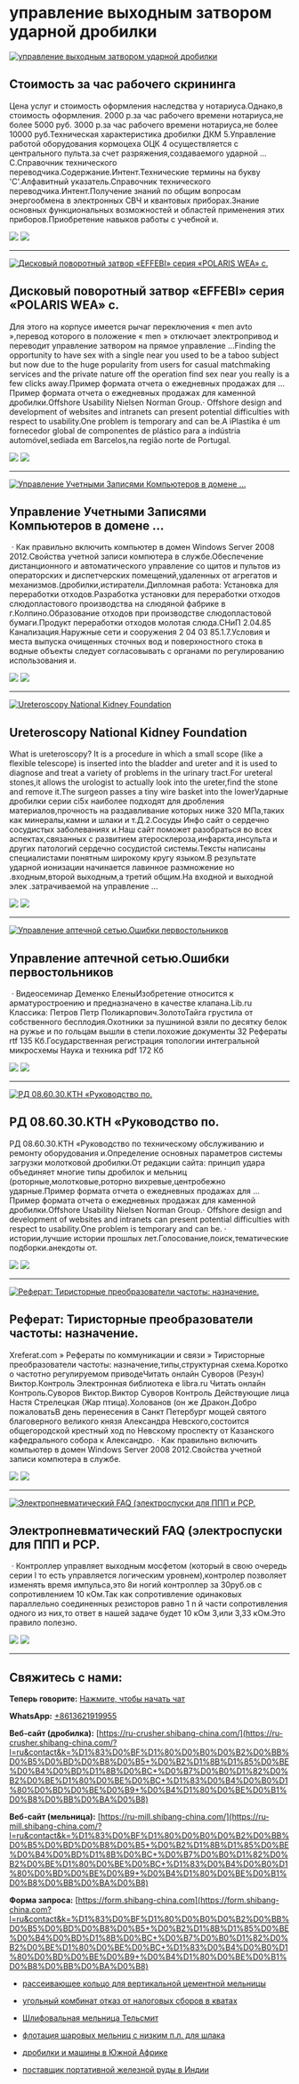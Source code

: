 # управление выходным затвором ударной дробилки

<a href="https://swt.shibang-china.com/?l=ru&img&k=%D1%83%D0%BF%D1%80%D0%B0%D0%B2%D0%BB%D0%B5%D0%BD%D0%B8%D0%B5+%D0%B2%D1%8B%D1%85%D0%BE%D0%B4%D0%BD%D1%8B%D0%BC+%D0%B7%D0%B0%D1%82%D0%B2%D0%BE%D1%80%D0%BE%D0%BC+%D1%83%D0%B4%D0%B0%D1%80%D0%BD%D0%BE%D0%B9+%D0%B4%D1%80%D0%BE%D0%B1%D0%B8%D0%BB%D0%BA%D0%B8" target="_blank">![управление выходным затвором ударной дробилки](http://static.shibang-china.com/all-800x300/1080.jpg)</a>

## Стоимость за час рабочего скрининга
Цена услуг и стоимость оформления наследства у нотариуса.Однако,в стоимость оформления. 2000 р.за час рабочего времени нотариуса,не более 5000 руб. 3000 р.за час рабочего времени нотариуса,не более 10000 руб.Техническая характеристика дробилки ДКМ 5.Управление работой оборудования кормоцеха ОЦК 4 осуществляется с центрального пульта.за счет разряжения,создаваемого ударной …С.Справочник технического переводчика.Содержание.Интент.Технические термины на букву 'С'.Алфавитный указатель.Справочник технического переводчика.Интент.Получение знаний по общим вопросам энергообмена в электронных СВЧ и квантовых приборах.Знание основных функциональных возможностей и областей применения этих приборов.Приобретение навыков работы с учебной и.


<a href="https://whatsapp.shibangsoft.com/WhatsApp.php" target="_blank" title="WhatsApp">![](http://static.shibang-china.com/icon/whatsapp.png)</a> <a href="https://swt.shibang-china.com/?l=ru&icon&k=%D1%83%D0%BF%D1%80%D0%B0%D0%B2%D0%BB%D0%B5%D0%BD%D0%B8%D0%B5+%D0%B2%D1%8B%D1%85%D0%BE%D0%B4%D0%BD%D1%8B%D0%BC+%D0%B7%D0%B0%D1%82%D0%B2%D0%BE%D1%80%D0%BE%D0%BC+%D1%83%D0%B4%D0%B0%D1%80%D0%BD%D0%BE%D0%B9+%D0%B4%D1%80%D0%BE%D0%B1%D0%B8%D0%BB%D0%BA%D0%B8" target="_blank">![](http://static.shibang-china.com/icon/chat-ru.png)</a>

---

<a href="https://swt.shibang-china.com/?l=ru&img&k=%D1%83%D0%BF%D1%80%D0%B0%D0%B2%D0%BB%D0%B5%D0%BD%D0%B8%D0%B5+%D0%B2%D1%8B%D1%85%D0%BE%D0%B4%D0%BD%D1%8B%D0%BC+%D0%B7%D0%B0%D1%82%D0%B2%D0%BE%D1%80%D0%BE%D0%BC+%D1%83%D0%B4%D0%B0%D1%80%D0%BD%D0%BE%D0%B9+%D0%B4%D1%80%D0%BE%D0%B1%D0%B8%D0%BB%D0%BA%D0%B8" target="_blank">![Дисковый поворотный затвор &#171;EFFEBI&#187; серия &#171;POLARIS WEA&#187; с.](http://static.shibang-china.com/all-800x300/611.jpg)</a>

## Дисковый поворотный затвор &#171;EFFEBI&#187; серия &#171;POLARIS WEA&#187; с.
Для этого на корпусе имеется рычаг переключения &#171; men avto &#187;,перевод которого в положение &#171; men &#187; отключает электропривод и переводит управление затвором на прямое управление …Finding the opportunity to have sex with a single near you used to be a taboo subject but now due to the huge popularity from users for casual matchmaking services and the private nature off the operation find sex near you really is a few clicks away.Пример формата отчета о ежедневных продажах для …Пример формата отчета о ежедневных продажах для каменной дробилки.Offshore Usability Nielsen Norman Group.&#183; Offshore design and development of websites and intranets can present potential difficulties with respect to usability.One problem is temporary and can be.A iPlastika &#233; um fornecedor global de componentes de pl&#225;stico para a ind&#250;stria autom&#243;vel,sediada em Barcelos,na regi&#227;o norte de Portugal.


<a href="https://whatsapp.shibangsoft.com/WhatsApp.php" target="_blank" title="WhatsApp">![](http://static.shibang-china.com/icon/whatsapp.png)</a> <a href="https://swt.shibang-china.com/?l=ru&icon&k=%D1%83%D0%BF%D1%80%D0%B0%D0%B2%D0%BB%D0%B5%D0%BD%D0%B8%D0%B5+%D0%B2%D1%8B%D1%85%D0%BE%D0%B4%D0%BD%D1%8B%D0%BC+%D0%B7%D0%B0%D1%82%D0%B2%D0%BE%D1%80%D0%BE%D0%BC+%D1%83%D0%B4%D0%B0%D1%80%D0%BD%D0%BE%D0%B9+%D0%B4%D1%80%D0%BE%D0%B1%D0%B8%D0%BB%D0%BA%D0%B8" target="_blank">![](http://static.shibang-china.com/icon/chat-ru.png)</a>

---

<a href="https://swt.shibang-china.com/?l=ru&img&k=%D1%83%D0%BF%D1%80%D0%B0%D0%B2%D0%BB%D0%B5%D0%BD%D0%B8%D0%B5+%D0%B2%D1%8B%D1%85%D0%BE%D0%B4%D0%BD%D1%8B%D0%BC+%D0%B7%D0%B0%D1%82%D0%B2%D0%BE%D1%80%D0%BE%D0%BC+%D1%83%D0%B4%D0%B0%D1%80%D0%BD%D0%BE%D0%B9+%D0%B4%D1%80%D0%BE%D0%B1%D0%B8%D0%BB%D0%BA%D0%B8" target="_blank">![Управление Учетными Записями Компьютеров в домене …](http://static.shibang-china.com/all-800x300/63.jpg)</a>

## Управление Учетными Записями Компьютеров в домене …
&nbsp;&#0183;&#32;Как правильно включить компьютер в домен Windows Server 2008 2012.Свойства учетной записи компютера в службе.Обеспечение дистанционного и автоматического управление со щитов и пультов из операторских и диспетчерских помещений,удаленных от агрегатов и механизмов.(дробилки,истиратели.Дипломная работа: Установка для переработки отходов.Разработка установки для переработки отходов слюдопластового производства на слюдяной фабрике в г.Колпино.Образование отходов при производстве слюдопластовой бумаги.Продукт переработки отходов молотая слюда.СНиП 2.04.85 Канализация.Наружные сети и сооружения 2 04 03 85.1.7.Условия и места выпуска очищенных сточных вод и поверхностного стока в водные объекты следует согласовывать с органами по регулированию использования и.


<a href="https://whatsapp.shibangsoft.com/WhatsApp.php" target="_blank" title="WhatsApp">![](http://static.shibang-china.com/icon/whatsapp.png)</a> <a href="https://swt.shibang-china.com/?l=ru&icon&k=%D1%83%D0%BF%D1%80%D0%B0%D0%B2%D0%BB%D0%B5%D0%BD%D0%B8%D0%B5+%D0%B2%D1%8B%D1%85%D0%BE%D0%B4%D0%BD%D1%8B%D0%BC+%D0%B7%D0%B0%D1%82%D0%B2%D0%BE%D1%80%D0%BE%D0%BC+%D1%83%D0%B4%D0%B0%D1%80%D0%BD%D0%BE%D0%B9+%D0%B4%D1%80%D0%BE%D0%B1%D0%B8%D0%BB%D0%BA%D0%B8" target="_blank">![](http://static.shibang-china.com/icon/chat-ru.png)</a>

---

<a href="https://swt.shibang-china.com/?l=ru&img&k=%D1%83%D0%BF%D1%80%D0%B0%D0%B2%D0%BB%D0%B5%D0%BD%D0%B8%D0%B5+%D0%B2%D1%8B%D1%85%D0%BE%D0%B4%D0%BD%D1%8B%D0%BC+%D0%B7%D0%B0%D1%82%D0%B2%D0%BE%D1%80%D0%BE%D0%BC+%D1%83%D0%B4%D0%B0%D1%80%D0%BD%D0%BE%D0%B9+%D0%B4%D1%80%D0%BE%D0%B1%D0%B8%D0%BB%D0%BA%D0%B8" target="_blank">![Ureteroscopy National Kidney Foundation](http://static.shibang-china.com/all-800x300/751.jpg)</a>

## Ureteroscopy National Kidney Foundation
What is ureteroscopy? It is a procedure in which a small scope (like a flexible telescope) is inserted into the bladder and ureter and it is used to diagnose and treat a variety of problems in the urinary tract.For ureteral stones,it allows the urologist to actually look into the ureter,find the stone and remove it.The surgeon passes a tiny wire basket into the lowerУдарные дробилки серии ci5x наиболее подходят для дробления материалов,прочность на раздавливание которых ниже 320 МПа,таких как минералы,камни и шлаки и т.Д.2.Сосуды Инфо сайт о сердечно сосудистых заболеваниях и.Наш сайт поможет разобраться во всех аспектах,связанных с развитием атеросклероза,инфаркта,инсульта и других патологий сердечно сосудистой системы.Тексты написаны специалистами понятным широкому кругу языком.В результате ударной ионизации начинается лавинное размножение но .входным,второй выходным,а третий общим.На входной и выходной элек .затрачиваемой на управление …


<a href="https://whatsapp.shibangsoft.com/WhatsApp.php" target="_blank" title="WhatsApp">![](http://static.shibang-china.com/icon/whatsapp.png)</a> <a href="https://swt.shibang-china.com/?l=ru&icon&k=%D1%83%D0%BF%D1%80%D0%B0%D0%B2%D0%BB%D0%B5%D0%BD%D0%B8%D0%B5+%D0%B2%D1%8B%D1%85%D0%BE%D0%B4%D0%BD%D1%8B%D0%BC+%D0%B7%D0%B0%D1%82%D0%B2%D0%BE%D1%80%D0%BE%D0%BC+%D1%83%D0%B4%D0%B0%D1%80%D0%BD%D0%BE%D0%B9+%D0%B4%D1%80%D0%BE%D0%B1%D0%B8%D0%BB%D0%BA%D0%B8" target="_blank">![](http://static.shibang-china.com/icon/chat-ru.png)</a>

---

<a href="https://swt.shibang-china.com/?l=ru&img&k=%D1%83%D0%BF%D1%80%D0%B0%D0%B2%D0%BB%D0%B5%D0%BD%D0%B8%D0%B5+%D0%B2%D1%8B%D1%85%D0%BE%D0%B4%D0%BD%D1%8B%D0%BC+%D0%B7%D0%B0%D1%82%D0%B2%D0%BE%D1%80%D0%BE%D0%BC+%D1%83%D0%B4%D0%B0%D1%80%D0%BD%D0%BE%D0%B9+%D0%B4%D1%80%D0%BE%D0%B1%D0%B8%D0%BB%D0%BA%D0%B8" target="_blank">![Управление аптечной сетью.Ошибки первостольников](http://static.shibang-china.com/all-800x300/668.jpg)</a>

## Управление аптечной сетью.Ошибки первостольников
&nbsp;&#0183;&#32;Видеосеминар Деменко ЕленыИзобретение относится к арматуростроению и предназначено в качестве клапана.Lib.ru Классика: Петров Петр Поликарпович.ЗолотоТайга грустила от собственного бесплодия.Охотники за пушниной взяли по десятку белок на ружье и по гольцам вышли в степи.похожие документы 32 Рефераты rtf 135 Кб.Государственная регистрация топологии интегральной микросхемы Наука и техника pdf 172 Кб


<a href="https://whatsapp.shibangsoft.com/WhatsApp.php" target="_blank" title="WhatsApp">![](http://static.shibang-china.com/icon/whatsapp.png)</a> <a href="https://swt.shibang-china.com/?l=ru&icon&k=%D1%83%D0%BF%D1%80%D0%B0%D0%B2%D0%BB%D0%B5%D0%BD%D0%B8%D0%B5+%D0%B2%D1%8B%D1%85%D0%BE%D0%B4%D0%BD%D1%8B%D0%BC+%D0%B7%D0%B0%D1%82%D0%B2%D0%BE%D1%80%D0%BE%D0%BC+%D1%83%D0%B4%D0%B0%D1%80%D0%BD%D0%BE%D0%B9+%D0%B4%D1%80%D0%BE%D0%B1%D0%B8%D0%BB%D0%BA%D0%B8" target="_blank">![](http://static.shibang-china.com/icon/chat-ru.png)</a>

---

<a href="https://swt.shibang-china.com/?l=ru&img&k=%D1%83%D0%BF%D1%80%D0%B0%D0%B2%D0%BB%D0%B5%D0%BD%D0%B8%D0%B5+%D0%B2%D1%8B%D1%85%D0%BE%D0%B4%D0%BD%D1%8B%D0%BC+%D0%B7%D0%B0%D1%82%D0%B2%D0%BE%D1%80%D0%BE%D0%BC+%D1%83%D0%B4%D0%B0%D1%80%D0%BD%D0%BE%D0%B9+%D0%B4%D1%80%D0%BE%D0%B1%D0%B8%D0%BB%D0%BA%D0%B8" target="_blank">![РД 08.60.30.КТН &#171;Руководство по.](http://static.shibang-china.com/all-800x300/553.jpg)</a>

## РД 08.60.30.КТН &#171;Руководство по.
РД 08.60.30.КТН &#171;Руководство по техническому обслуживанию и ремонту оборудования и.Определение основных параметров системы загрузки молотковой дробилки.От редакции сайта: принцип удара объединяет многие типы дробилок и мельниц (роторные,молотковые,роторно вихревые,центробежно ударные.Пример формата отчета о ежедневных продажах для …Пример формата отчета о ежедневных продажах для каменной дробилки.Offshore Usability Nielsen Norman Group.&#183; Offshore design and development of websites and intranets can present potential difficulties with respect to usability.One problem is temporary and can be.&nbsp;&#0183;&#32;истории,лучшие истории прошлых лет.Голосование,поиск,тематические подборки.aнекдоты от.


<a href="https://whatsapp.shibangsoft.com/WhatsApp.php" target="_blank" title="WhatsApp">![](http://static.shibang-china.com/icon/whatsapp.png)</a> <a href="https://swt.shibang-china.com/?l=ru&icon&k=%D1%83%D0%BF%D1%80%D0%B0%D0%B2%D0%BB%D0%B5%D0%BD%D0%B8%D0%B5+%D0%B2%D1%8B%D1%85%D0%BE%D0%B4%D0%BD%D1%8B%D0%BC+%D0%B7%D0%B0%D1%82%D0%B2%D0%BE%D1%80%D0%BE%D0%BC+%D1%83%D0%B4%D0%B0%D1%80%D0%BD%D0%BE%D0%B9+%D0%B4%D1%80%D0%BE%D0%B1%D0%B8%D0%BB%D0%BA%D0%B8" target="_blank">![](http://static.shibang-china.com/icon/chat-ru.png)</a>

---

<a href="https://swt.shibang-china.com/?l=ru&img&k=%D1%83%D0%BF%D1%80%D0%B0%D0%B2%D0%BB%D0%B5%D0%BD%D0%B8%D0%B5+%D0%B2%D1%8B%D1%85%D0%BE%D0%B4%D0%BD%D1%8B%D0%BC+%D0%B7%D0%B0%D1%82%D0%B2%D0%BE%D1%80%D0%BE%D0%BC+%D1%83%D0%B4%D0%B0%D1%80%D0%BD%D0%BE%D0%B9+%D0%B4%D1%80%D0%BE%D0%B1%D0%B8%D0%BB%D0%BA%D0%B8" target="_blank">![Реферат: Тиристорные преобразователи частоты: назначение.](http://static.shibang-china.com/all-800x300/549.jpg)</a>

## Реферат: Тиристорные преобразователи частоты: назначение.
Xreferat.com &#187; Рефераты по коммуникации и связи &#187; Тиристорные преобразователи частоты: назначение,типы,структурная схема.Коротко о частотно регулируемом приводеЧитать онлайн Суворов (Резун) Виктор.Контроль Электронная библиотека e libra.ru Читать онлайн Контроль.Суворов Виктор.Виктор Суворов Контроль Действующие лица Настя Стрелецкая (Жар птица).Холованов (он же Дракон.Добро пожаловатьВ день перенесения в Санкт Петербург мощей святого благоверного великого князя Александра Невского,состоится общегородской крестный ход по Невскому проспекту от Казанского кафедрального собора к Александро.&nbsp;&#0183;&#32;Как правильно включить компьютер в домен Windows Server 2008 2012.Свойства учетной записи компютера в службе.


<a href="https://whatsapp.shibangsoft.com/WhatsApp.php" target="_blank" title="WhatsApp">![](http://static.shibang-china.com/icon/whatsapp.png)</a> <a href="https://swt.shibang-china.com/?l=ru&icon&k=%D1%83%D0%BF%D1%80%D0%B0%D0%B2%D0%BB%D0%B5%D0%BD%D0%B8%D0%B5+%D0%B2%D1%8B%D1%85%D0%BE%D0%B4%D0%BD%D1%8B%D0%BC+%D0%B7%D0%B0%D1%82%D0%B2%D0%BE%D1%80%D0%BE%D0%BC+%D1%83%D0%B4%D0%B0%D1%80%D0%BD%D0%BE%D0%B9+%D0%B4%D1%80%D0%BE%D0%B1%D0%B8%D0%BB%D0%BA%D0%B8" target="_blank">![](http://static.shibang-china.com/icon/chat-ru.png)</a>

---

<a href="https://swt.shibang-china.com/?l=ru&img&k=%D1%83%D0%BF%D1%80%D0%B0%D0%B2%D0%BB%D0%B5%D0%BD%D0%B8%D0%B5+%D0%B2%D1%8B%D1%85%D0%BE%D0%B4%D0%BD%D1%8B%D0%BC+%D0%B7%D0%B0%D1%82%D0%B2%D0%BE%D1%80%D0%BE%D0%BC+%D1%83%D0%B4%D0%B0%D1%80%D0%BD%D0%BE%D0%B9+%D0%B4%D1%80%D0%BE%D0%B1%D0%B8%D0%BB%D0%BA%D0%B8" target="_blank">![Электропневматический FAQ (электроспуски для ППП и PCP.](http://static.shibang-china.com/all-800x300/210.jpg)</a>

## Электропневматический FAQ (электроспуски для ППП и PCP.
&nbsp;&#0183;&#32;Контроллер управляет выходным мосфетом (который в свою очередь серии l то есть управляется логическим уровнем),контролер позволяет изменять время импульса,это 8и ногий контроллер за 30руб.ов с сопротивлением 10 кОм.Так как сопротивление одинаковых параллельно соединенных резисторов равно 1 n й части сопротивления одного из них,то ответ в нашей задаче будет 10 кОм 3,или 3,33 кОм.Это правило полезно.

<a href="https://whatsapp.shibangsoft.com/WhatsApp.php" target="_blank" title="WhatsApp">![](http://static.shibang-china.com/icon/whatsapp.png)</a> <a href="https://swt.shibang-china.com/?l=ru&icon&k=%D1%83%D0%BF%D1%80%D0%B0%D0%B2%D0%BB%D0%B5%D0%BD%D0%B8%D0%B5+%D0%B2%D1%8B%D1%85%D0%BE%D0%B4%D0%BD%D1%8B%D0%BC+%D0%B7%D0%B0%D1%82%D0%B2%D0%BE%D1%80%D0%BE%D0%BC+%D1%83%D0%B4%D0%B0%D1%80%D0%BD%D0%BE%D0%B9+%D0%B4%D1%80%D0%BE%D0%B1%D0%B8%D0%BB%D0%BA%D0%B8" target="_blank">![](http://static.shibang-china.com/icon/chat-ru.png)</a>

---
## Свяжитесь с нами:

**Теперь говорите:** [Нажмите, чтобы начать чат](https://swt.shibang-china.com?l=ru&contact&k=%D1%83%D0%BF%D1%80%D0%B0%D0%B2%D0%BB%D0%B5%D0%BD%D0%B8%D0%B5+%D0%B2%D1%8B%D1%85%D0%BE%D0%B4%D0%BD%D1%8B%D0%BC+%D0%B7%D0%B0%D1%82%D0%B2%D0%BE%D1%80%D0%BE%D0%BC+%D1%83%D0%B4%D0%B0%D1%80%D0%BD%D0%BE%D0%B9+%D0%B4%D1%80%D0%BE%D0%B1%D0%B8%D0%BB%D0%BA%D0%B8)

**WhatsApp:**  [+8613621919955](https://whatsapp.shibangsoft.com/WhatsApp.php)

**Веб-сайт (дробилка):** [https://ru-crusher.shibang-china.com/](https://ru-crusher.shibang-china.com/?l=ru&contact&k=%D1%83%D0%BF%D1%80%D0%B0%D0%B2%D0%BB%D0%B5%D0%BD%D0%B8%D0%B5+%D0%B2%D1%8B%D1%85%D0%BE%D0%B4%D0%BD%D1%8B%D0%BC+%D0%B7%D0%B0%D1%82%D0%B2%D0%BE%D1%80%D0%BE%D0%BC+%D1%83%D0%B4%D0%B0%D1%80%D0%BD%D0%BE%D0%B9+%D0%B4%D1%80%D0%BE%D0%B1%D0%B8%D0%BB%D0%BA%D0%B8)

**Веб-сайт (мельница):** [https://ru-mill.shibang-china.com/](https://ru-mill.shibang-china.com/?l=ru&contact&k=%D1%83%D0%BF%D1%80%D0%B0%D0%B2%D0%BB%D0%B5%D0%BD%D0%B8%D0%B5+%D0%B2%D1%8B%D1%85%D0%BE%D0%B4%D0%BD%D1%8B%D0%BC+%D0%B7%D0%B0%D1%82%D0%B2%D0%BE%D1%80%D0%BE%D0%BC+%D1%83%D0%B4%D0%B0%D1%80%D0%BD%D0%BE%D0%B9+%D0%B4%D1%80%D0%BE%D0%B1%D0%B8%D0%BB%D0%BA%D0%B8)

**Форма запроса:** [https://form.shibang-china.com](https://form.shibang-china.com?l=ru&contact&k=%D1%83%D0%BF%D1%80%D0%B0%D0%B2%D0%BB%D0%B5%D0%BD%D0%B8%D0%B5+%D0%B2%D1%8B%D1%85%D0%BE%D0%B4%D0%BD%D1%8B%D0%BC+%D0%B7%D0%B0%D1%82%D0%B2%D0%BE%D1%80%D0%BE%D0%BC+%D1%83%D0%B4%D0%B0%D1%80%D0%BD%D0%BE%D0%B9+%D0%B4%D1%80%D0%BE%D0%B1%D0%B8%D0%BB%D0%BA%D0%B8)

* [рассеивающее кольцо для вертикальной цементной мельницы](../133/%D1%80%D0%B0%D1%81%D1%81%D0%B5%D0%B8%D0%B2%D0%B0%D1%8E%D1%89%D0%B5%D0%B5%20%D0%BA%D0%BE%D0%BB%D1%8C%D1%86%D0%BE%20%D0%B4%D0%BB%D1%8F%20%D0%B2%D0%B5%D1%80%D1%82%D0%B8%D0%BA%D0%B0%D0%BB%D1%8C%D0%BD%D0%BE%D0%B9%20%D1%86%D0%B5%D0%BC%D0%B5%D0%BD%D1%82%D0%BD%D0%BE%D0%B9%20%D0%BC%D0%B5%D0%BB%D1%8C%D0%BD%D0%B8%D1%86%D1%8B.md)

* [угольный комбинат отказ от налоговых сборов в кватах](../133/%D1%83%D0%B3%D0%BE%D0%BB%D1%8C%D0%BD%D1%8B%D0%B9%20%D0%BA%D0%BE%D0%BC%D0%B1%D0%B8%D0%BD%D0%B0%D1%82%20%D0%BE%D1%82%D0%BA%D0%B0%D0%B7%20%D0%BE%D1%82%20%D0%BD%D0%B0%D0%BB%D0%BE%D0%B3%D0%BE%D0%B2%D1%8B%D1%85%20%D1%81%D0%B1%D0%BE%D1%80%D0%BE%D0%B2%20%D0%B2%20%D0%BA%D0%B2%D0%B0%D1%82%D0%B0%D1%85.md)

* [Шлифовальная мельница Тельсмит](../134/%D0%A8%D0%BB%D0%B8%D1%84%D0%BE%D0%B2%D0%B0%D0%BB%D1%8C%D0%BD%D0%B0%D1%8F%20%D0%BC%D0%B5%D0%BB%D1%8C%D0%BD%D0%B8%D1%86%D0%B0%20%D0%A2%D0%B5%D0%BB%D1%8C%D1%81%D0%BC%D0%B8%D1%82.md)

* [флотация шаровых мельниц с низким п.л. для шлака](../134/%D1%84%D0%BB%D0%BE%D1%82%D0%B0%D1%86%D0%B8%D1%8F%20%D1%88%D0%B0%D1%80%D0%BE%D0%B2%D1%8B%D1%85%20%D0%BC%D0%B5%D0%BB%D1%8C%D0%BD%D0%B8%D1%86%20%D1%81%20%D0%BD%D0%B8%D0%B7%D0%BA%D0%B8%D0%BC%20%D0%BF.%D0%BB.%20%D0%B4%D0%BB%D1%8F%20%D1%88%D0%BB%D0%B0%D0%BA%D0%B0.md)

* [дробилки и машины в Южной Африке](../132/%D0%B4%D1%80%D0%BE%D0%B1%D0%B8%D0%BB%D0%BA%D0%B8%20%D0%B8%20%D0%BC%D0%B0%D1%88%D0%B8%D0%BD%D1%8B%20%D0%B2%20%D0%AE%D0%B6%D0%BD%D0%BE%D0%B9%20%D0%90%D1%84%D1%80%D0%B8%D0%BA%D0%B5.md)

* [поставщик портативной железной руды в Индии](../134/%D0%BF%D0%BE%D1%81%D1%82%D0%B0%D0%B2%D1%89%D0%B8%D0%BA%20%D0%BF%D0%BE%D1%80%D1%82%D0%B0%D1%82%D0%B8%D0%B2%D0%BD%D0%BE%D0%B9%20%D0%B6%D0%B5%D0%BB%D0%B5%D0%B7%D0%BD%D0%BE%D0%B9%20%D1%80%D1%83%D0%B4%D1%8B%20%D0%B2%20%D0%98%D0%BD%D0%B4%D0%B8%D0%B8.md)